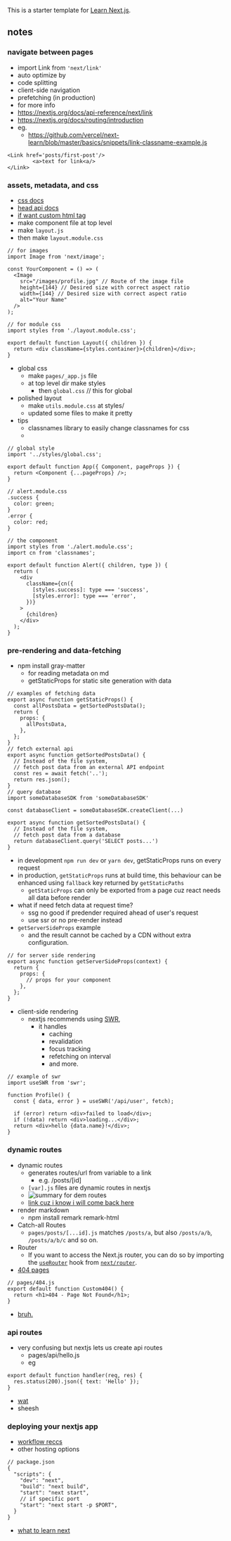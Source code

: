 This is a starter template for [Learn Next.js](https://nextjs.org/learn).

## notes
### navigate between pages
- import Link from `'next/link'`
- auto optimize by
- code splitting
- client-side navigation
- prefetching (in production)
- for more info
- https://nextjs.org/docs/api-reference/next/link
- https://nextjs.org/docs/routing/introduction
- eg.
    - https://github.com/vercel/next-learn/blob/master/basics/snippets/link-classname-example.js
```
<Link href='posts/first-post'/>
        <a>text for link<a/>
</Link>
```

### assets, metadata, and css
- [css docs](https://nextjs.org/docs/basic-features/built-in-css-support)
- [head api docs](https://nextjs.org/docs/api-reference/next/head)
- [if want custom html tag](https://nextjs.org/docs/advanced-features/custom-document)
- make component file at top level
- make `layout.js`
- then make `layout.module.css`
```
// for images
import Image from 'next/image';

const YourComponent = () => (
  <Image
    src="/images/profile.jpg" // Route of the image file
    height={144} // Desired size with correct aspect ratio
    width={144} // Desired size with correct aspect ratio
    alt="Your Name"
  />
);
```
```
// for module css
import styles from './layout.module.css';

export default function Layout({ children }) {
  return <div className={styles.container}>{children}</div>;
}
```
- global css
  - make `pages/_app.js` file
  - at top level dir make styles
    - then `global.css` // this for global
- polished layout
  - make `utils.module.css` at styles/
  - updated some files to make it pretty
- tips
  - classnames library to easily change classnames for css
  - 
```
// global style
import '../styles/global.css';

export default function App({ Component, pageProps }) {
  return <Component {...pageProps} />;
}
```
```
// alert.module.css
.success {
  color: green;
}
.error {
  color: red;
}

// the component
import styles from './alert.module.css';
import cn from 'classnames';

export default function Alert({ children, type }) {
  return (
    <div
      className={cn({
        [styles.success]: type === 'success',
        [styles.error]: type === 'error',
      })}
    >
      {children}
    </div>
  );
}
```

### pre-rendering and data-fetching
- npm install gray-matter
  - for reading metadata on md
  - getStaticProps for static site generation with data
```
// examples of fetching data
export async function getStaticProps() {
  const allPostsData = getSortedPostsData();
  return {
    props: {
      allPostsData,
    },
  };
}
// fetch external api
export async function getSortedPostsData() {
  // Instead of the file system,
  // fetch post data from an external API endpoint
  const res = await fetch('..');
  return res.json();
}
// query database
import someDatabaseSDK from 'someDatabaseSDK'

const databaseClient = someDatabaseSDK.createClient(...)

export async function getSortedPostsData() {
  // Instead of the file system,
  // fetch post data from a database
  return databaseClient.query('SELECT posts...')
}
```
- in development `npm run dev` or `yarn dev`, getStaticProps runs on every request
- in production, `getStaticProps` runs at build time, this behaviour can be enhanced using `fallback` key returned by `getStaticPaths`
  - `getStaticProps` can only be exported from a page cuz react needs all data before render
- what if need fetch data at request time?
  - ssg no good if predender required ahead of user's request
  - use ssr or no pre-render instead
- `getServerSideProps` example
  - and the result cannot be cached by a CDN without extra configuration.
```
// for server side rendering
export async function getServerSideProps(context) {
  return {
    props: {
      // props for your component
    },
  };
}
```
- client-side rendering
  - nextjs recommends using [SWR](https://swr.vercel.app/),
    - it handles
      - caching
      - revalidation
      - focus tracking
      - refetching on interval
      - and more.
```
// example of swr
import useSWR from 'swr';

function Profile() {
  const { data, error } = useSWR('/api/user', fetch);

  if (error) return <div>failed to load</div>;
  if (!data) return <div>loading...</div>;
  return <div>hello {data.name}!</div>;
}
```

### dynamic routes
- dynamic routes
  - generates routes/url from variable to a link
    - e.g. /posts/[id]
  - `[var].js` files are dynamic routes in nextjs 
  - ![summary for dem routes](https://nextjs.org/static/images/learn/dynamic-routes/how-to-dynamic-routes.png)
  - [link cuz i know i will come back here](https://nextjs.org/learn/basics/dynamic-routes/implement-getstaticprops)
- render markdown
  - npm install remark remark-html
- Catch-all Routes
  - `pages/posts/[...id].js` matches `/posts/a`, but also `/posts/a/b`, `/posts/a/b/c` and so on.
- Router
  - If you want to access the Next.js router, you can do so by importing the [`useRouter`](https://nextjs.org/docs/api-reference/next/router#userouter) hook from [`next/router`](https://nextjs.org/docs/api-reference/next/router).
- [404 pages](https://nextjs.org/docs/advanced-features/custom-error-page#404-page)
```
// pages/404.js
export default function Custom404() {
  return <h1>404 - Page Not Found</h1>;
}
```
- [bruh.](https://nextjs.org/learn/basics/dynamic-routes/dynamic-routes-details)

### api routes
- very confusing but nextjs lets us create api routes
  - pages/api/hello.js
  - eg 
```
export default function handler(req, res) {
  res.status(200).json({ text: 'Hello' });
}
```
- [wat](https://nextjs.org/learn/basics/api-routes/api-routes-details)
- sheesh

### deploying your nextjs app
- [workflow reccs](https://nextjs.org/learn/basics/deploying-nextjs-app/platform-details)
- other hosting options
```
// package.json
{
  "scripts": {
    "dev": "next",
    "build": "next build",
    "start": "next start",
    // if specific port
    "start": "next start -p $PORT",
  }
}
```
- [what to learn next](https://nextjs.org/learn/basics/deploying-nextjs-app/finally)